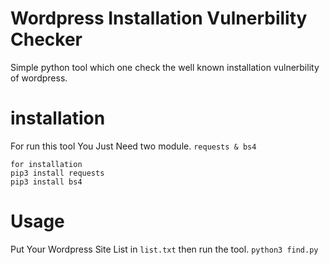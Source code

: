 # Wordpress Installation Vulnerbility Checker
Simple python tool which one check the well known installation vulnerbility of wordpress. 

# installation
For run this tool You Just Need two module. 
```requests & bs4```

```
for installation
pip3 install requests
pip3 install bs4
```
# Usage
Put Your Wordpress Site List in ```list.txt```
then run the tool. 
```python3 find.py```
